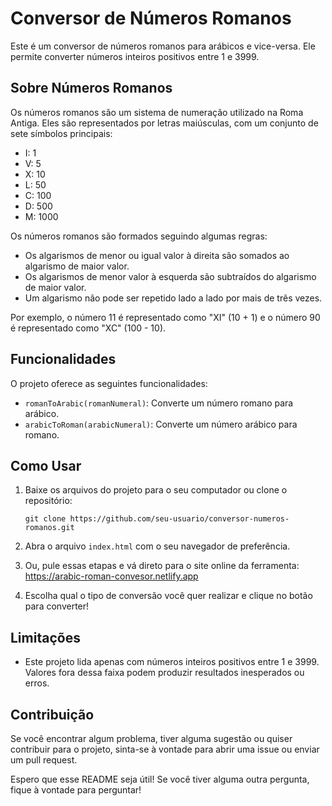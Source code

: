 # Conversor de Números Romanos

Este é um conversor de números romanos para arábicos e vice-versa. Ele permite converter números inteiros positivos entre 1 e 3999.

## Sobre Números Romanos

Os números romanos são um sistema de numeração utilizado na Roma Antiga. Eles são representados por letras maiúsculas, com um conjunto de sete símbolos principais:

- I: 1
- V: 5
- X: 10
- L: 50
- C: 100
- D: 500
- M: 1000

Os números romanos são formados seguindo algumas regras:

- Os algarismos de menor ou igual valor à direita são somados ao algarismo de maior valor.
- Os algarismos de menor valor à esquerda são subtraídos do algarismo de maior valor.
- Um algarismo não pode ser repetido lado a lado por mais de três vezes.

Por exemplo, o número 11 é representado como "XI" (10 + 1) e o número 90 é representado como "XC" (100 - 10).

## Funcionalidades

O projeto oferece as seguintes funcionalidades:

- `romanToArabic(romanNumeral)`: Converte um número romano para arábico.
- `arabicToRoman(arabicNumeral)`: Converte um número arábico para romano.

## Como Usar

1. Baixe os arquivos do projeto para o seu computador ou clone o repositório:

   ```
   git clone https://github.com/seu-usuario/conversor-numeros-romanos.git
   ```

2. Abra o arquivo `index.html` com o seu navegador de preferência.

3. Ou, pule essas etapas e vá direto para o site online da ferramenta: https://arabic-roman-convesor.netlify.app

4. Escolha qual o tipo de conversão você quer realizar e clique no botão para converter!

## Limitações

- Este projeto lida apenas com números inteiros positivos entre 1 e 3999. Valores fora dessa faixa podem produzir resultados inesperados ou erros.

## Contribuição

Se você encontrar algum problema, tiver alguma sugestão ou quiser contribuir para o projeto, sinta-se à vontade para abrir uma issue ou enviar um pull request.

Espero que esse README seja útil! Se você tiver alguma outra pergunta, fique à vontade para perguntar!
